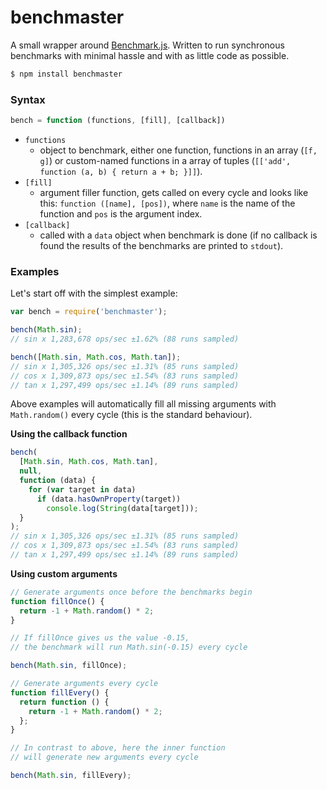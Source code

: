 # benchmaster

A small wrapper around [Benchmark.js](http://benchmarkjs.com). Written to run synchronous benchmarks with minimal hassle and with as little code as possible.

```bash
$ npm install benchmaster
```

### Syntax

```javascript
bench = function (functions, [fill], [callback])
```

- `functions`
  - object to benchmark, either one function, functions in an array (`[f, g]`) or custom-named functions in a array of tuples (`[['add', function (a, b) { return a + b; }]]`).
- `[fill]`
  - argument filler function, gets called on every cycle and looks like this: `function ([name], [pos])`, where `name` is the name of the function and `pos` is the argument index.
- `[callback]`
  - called with a `data` object when benchmark is done (if no callback is found the results of the benchmarks are printed to `stdout`).

### Examples

Let's start off with the simplest example:

```javascript
var bench = require('benchmaster');

bench(Math.sin);
// sin x 1,283,678 ops/sec ±1.62% (88 runs sampled)

bench([Math.sin, Math.cos, Math.tan]);
// sin x 1,305,326 ops/sec ±1.31% (85 runs sampled)
// cos x 1,309,873 ops/sec ±1.54% (83 runs sampled)
// tan x 1,297,499 ops/sec ±1.14% (89 runs sampled)
```

Above examples will automatically fill all missing arguments with `Math.random()` every cycle (this is the standard behaviour).

**Using the callback function**

```javascript
bench(
  [Math.sin, Math.cos, Math.tan],
  null,
  function (data) {
    for (var target in data)
      if (data.hasOwnProperty(target))
        console.log(String(data[target]));
  }
);
// sin x 1,305,326 ops/sec ±1.31% (85 runs sampled)
// cos x 1,309,873 ops/sec ±1.54% (83 runs sampled)
// tan x 1,297,499 ops/sec ±1.14% (89 runs sampled)
```

**Using custom arguments**

```javascript
// Generate arguments once before the benchmarks begin
function fillOnce() {
  return -1 + Math.random() * 2;
}

// If fillOnce gives us the value -0.15,
// the benchmark will run Math.sin(-0.15) every cycle

bench(Math.sin, fillOnce);

// Generate arguments every cycle
function fillEvery() {
  return function () {
    return -1 + Math.random() * 2;
  };
}

// In contrast to above, here the inner function
// will generate new arguments every cycle

bench(Math.sin, fillEvery);
```
